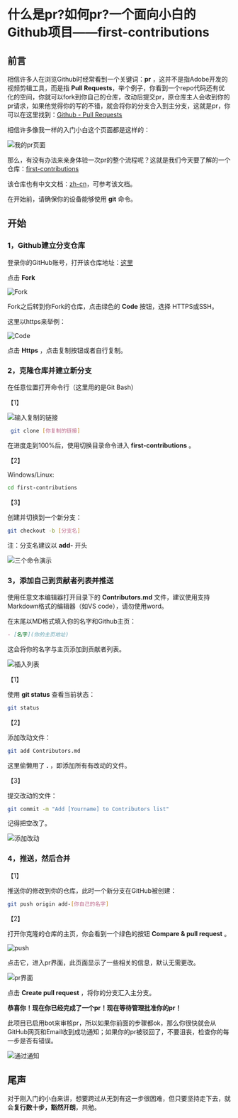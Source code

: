 # 什么是pr?如何pr?一个面向小白的Github项目——first-contributions

## 前言

相信许多人在浏览Github时经常看到一个关键词：**pr** ，这并不是指Adobe开发的视频剪辑工具，而是指 **Pull Requests**，举个例子，你看到一个repo代码还有优化的空间，你就可以fork到你自己的仓库，改动后提交pr，原仓库主人会收到你的pr请求，如果他觉得你的写的不错，就会将你的分支合入到主分支，这就是pr，你可以在这里找到：[Github - Pull Requests](https://github.com/pulls)

相信许多像我一样的入门小白这个页面都是这样的：

![我的pr页面](/posts/2023/004.png)

那么，有没有办法来亲身体验一次pr的整个流程呢？这就是我们今天要了解的一个仓库：[first-contributions](https://github.com/firstcontributions/first-contributions)

该仓库也有中文文档：[zh-cn](https://github.com/firstcontributions/first-contributions/blob/main/translations/README.zh-cn.md)，可参考该文档。

在开始前，请确保你的设备能够使用 **git** 命令。

## 开始

### 1，Github建立分支仓库

登录你的GitHub账号，打开该仓库地址：[这里](https://github.com/firstcontributions/first-contributions)

点击 **Fork**

![Fork](/posts/2023/005.png)

Fork之后转到你Fork的仓库，点击绿色的 **Code** 按钮，选择 HTTPS或SSH。

这里以https来举例：

![Code](/posts/2023/006.png)

点击 **Https** ，点击复制按钮或者自行复制。

### 2，克隆仓库并建立新分支

在任意位置打开命令行（这里用的是Git Bash）

【1】

![输入复制的链接](/posts/2023/007.png)

````bash
 git clone [你复制的链接] 
````

在进度走到100%后，使用切换目录命令进入 **first-contributions** 。

【2】

Windows/Linux: 

````bash
cd first-contributions
````

【3】

创建并切换到一个新分支：

````bash
git checkout -b [分支名]
````

注：分支名建议以 **add-** 开头

![三个命令演示](/posts/2023/008.png)

### 3，添加自己到贡献者列表并推送

使用任意文本编辑器打开目录下的 **Contributors.md** 文件，建议使用支持Markdown格式的编辑器（如VS code），请勿使用word。

在末尾以MD格式填入你的名字和Github主页：

````markdown
- [名字](你的主页地址)
````

这会将你的名字与主页添加到贡献者列表。

![插入列表](/posts/2023/009.png)

【1】

使用 **git status** 查看当前状态：

````bash
git status
````

【2】

添加改动文件：

````bash
git add Contributors.md
````

这里偷懒用了 **.** ，即添加所有有改动的文件。

【3】

提交改动的文件：

````bash
git commit -m "Add [Yourname] to Contributors list"
````

记得把空改了。

![添加改动](/posts/2023/010.png)

### 4，推送，然后合并

【1】

推送你的修改到你的仓库，此时一个新分支在GitHub被创建：

````bash
git push origin add-[你自己的名字]
````

【2】

打开你克隆的仓库的主页，你会看到一个绿色的按钮 **Compare & pull request** 。

![push](/posts/2023/010-2.png)

点击它，进入pr界面，此页面显示了一些相关的信息，默认无需更改。

![pr界面](/posts/2023/011.png)

点击 **Create pull request** ，将你的分支汇入主分支。

**恭喜你！现在你已经完成了一个pr！现在等待管理批准你的pr！**

此项目已启用bot来审核pr，所以如果你前面的步骤都ok，那么你很快就会从GitHub网页和Email收到成功通知；如果你的pr被驳回了，不要沮丧，检查你的每一步是否有错误。

![通过通知](/posts/2023/012.png)

## 尾声

对于刚入门的小白来讲，想要跨过从无到有这一步很困难，但只要坚持走下去，就会**复行数十步，豁然开朗**，共勉。



